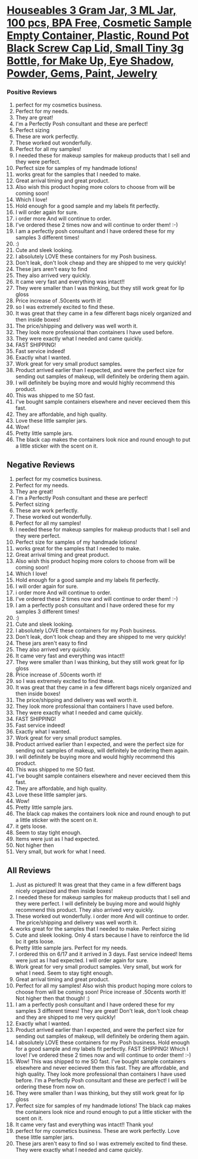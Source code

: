# [Houseables 3 Gram Jar, 3 ML Jar, 100 pcs, BPA Free, Cosmetic Sample Empty Container, Plastic, Round Pot Black Screw Cap Lid, Small Tiny 3g Bottle, for Make Up, Eye Shadow, Powder, Gems, Paint, Jewelry](https://products.checkmycream.com/products/Houseables-3-Gram-Jar-3-ML-Jar-100-pcs-BPA-Free-Cosmetic-Sample-Empty-Container-Plastic-Round-Pot-Black-Screw-Cap-Lid-Small-Tiny-3g-Bottle-for-Make-Up-Eye-Shadow-Powder-Gems-Paint-Jewelry.html)

### Positive Reviews

<ol>
      <li>perfect for my cosmetics business.</li>
      <li>Perfect for my needs.</li>
      <li>They are great!</li>
      <li>I&#x27;m a Perfectly Posh consultant and these are perfect!  </li>
      <li>Perfect sizing</li>
      <li>These are work perfectly.</li>
      <li>These worked out wonderfully.</li>
      <li>Perfect for all my samples!</li>
      <li>I needed these for makeup samples for makeup products that I sell and they were perfect.</li>
      <li>Perfect size for samples of my handmade lotions!  </li>
      <li>works great for the samples that I needed to make.</li>
      <li>Great arrival timing and great product.</li>
      <li>Also wish this product hoping more colors to choose from will be coming soon!</li>
      <li>Which I love!</li>
      <li>Hold enough for a good sample and my labels fit perfectly.</li>
      <li>I will order again for sure.</li>
      <li>i order more And will continue to order.</li>
      <li>I&#x27;ve ordered these 2 times now and will continue to order them! :-)</li>
      <li>I am a perfectly posh consultant and I have ordered these for my samples 3 different times!</li>
      <li>:)</li>
      <li>Cute and sleek looking.</li>
      <li>I absolutely LOVE these containers for my Posh business.</li>
      <li>Don&#x27;t leak, don&#x27;t look cheap and they are shipped to me very quickly!</li>
      <li>These jars aren&#x27;t easy to find</li>
      <li>They also arrived very quickly.</li>
      <li>It came very fast and everything  was intact!!</li>
      <li>They were smaller than I was thinking, but they still work great for lip gloss</li>
      <li>Price increase of .50cents worth it!</li>
      <li>so I was extremely excited to find these.</li>
      <li>It was great that they came in a few different bags nicely organized and then inside boxes!</li>
      <li>The price/shipping and delivery was well worth it.</li>
      <li>They look more professional than containers I have used before.  </li>
      <li>They were exactly what I needed and came quickly.</li>
      <li>FAST SHIPPING!</li>
      <li>Fast service indeed!</li>
      <li>Exactly what I wanted.</li>
      <li>Work great for very small product samples.  </li>
      <li>Product arrived earlier than I expected, and were the perfect size for sending out samples of makeup, will definitely be ordering them again.</li>
      <li>I will definitely be buying more and would highly recommend this product.</li>
      <li>This was shipped to me SO fast.  </li>
      <li>I&#x27;ve bought sample containers elsewhere and never eecieved them this fast.  </li>
      <li>They are affordable, and high quality.  </li>
      <li>Love these little sampler jars.</li>
      <li>Wow!  </li>
      <li>Pretty little sample jars.</li>
      <li>The black cap makes the containers look nice and round enough to put a little sticker with the scent on it.</li>
</ol>


<h2>Negative Reviews</h2>
<ol>
<li> perfect for my cosmetics business.</li>
<li> Perfect for my needs.</li>
<li> They are great!</li>
<li> I&#x27;m a Perfectly Posh consultant and these are perfect!  </li>
<li> Perfect sizing</li>
<li> These are work perfectly.</li>
<li> These worked out wonderfully.</li>
<li> Perfect for all my samples!</li>
<li> I needed these for makeup samples for makeup products that I sell and they were perfect.</li>
<li> Perfect size for samples of my handmade lotions!  </li>
<li> works great for the samples that I needed to make.</li>
<li> Great arrival timing and great product.</li>
<li> Also wish this product hoping more colors to choose from will be coming soon!</li>
<li> Which I love!</li>
<li> Hold enough for a good sample and my labels fit perfectly.</li>
<li> I will order again for sure.</li>
<li> i order more And will continue to order.</li>
<li> I&#x27;ve ordered these 2 times now and will continue to order them! :-)</li>
<li> I am a perfectly posh consultant and I have ordered these for my samples 3 different times!</li>
<li> :)</li>
<li> Cute and sleek looking.</li>
<li> I absolutely LOVE these containers for my Posh business.</li>
<li> Don&#x27;t leak, don&#x27;t look cheap and they are shipped to me very quickly!</li>
<li> These jars aren&#x27;t easy to find</li>
<li> They also arrived very quickly.</li>
<li> It came very fast and everything  was intact!!</li>
<li> They were smaller than I was thinking, but they still work great for lip gloss</li>
<li> Price increase of .50cents worth it!</li>
<li> so I was extremely excited to find these.</li>
<li> It was great that they came in a few different bags nicely organized and then inside boxes!</li>
<li> The price/shipping and delivery was well worth it.</li>
<li> They look more professional than containers I have used before.  </li>
<li> They were exactly what I needed and came quickly.</li>
<li> FAST SHIPPING!</li>
<li> Fast service indeed!</li>
<li> Exactly what I wanted.</li>
<li> Work great for very small product samples.  </li>
<li> Product arrived earlier than I expected, and were the perfect size for sending out samples of makeup, will definitely be ordering them again.</li>
<li> I will definitely be buying more and would highly recommend this product.</li>
<li> This was shipped to me SO fast.  </li>
<li> I&#x27;ve bought sample containers elsewhere and never eecieved them this fast.  </li>
<li> They are affordable, and high quality.  </li>
<li> Love these little sampler jars.</li>
<li> Wow!  </li>
<li> Pretty little sample jars.</li>
<li> The black cap makes the containers look nice and round enough to put a little sticker with the scent on it.</li>
<li> it gets loose.</li>
<li> Seem to stay tight enough.</li>
<li> Items were just as I had expected.</li>
<li> Not higher then</li>
<li> Very small, but work for what I need.  </li>
</ol>

<h2>All Reviews</h2>

<ol>
    <li> Just as pictured! It was great that they came in a few different bags nicely organized and then inside boxes!</li>
    <li> I needed these for makeup samples for makeup products that I sell and they were perfect. I will definitely be buying more and would highly recommend this product. They also arrived very quickly.</li>
    <li> These worked out wonderfully. i order more And will continue to order. The price/shipping and delivery was well worth it.</li>
    <li> works great for the samples that I needed to make. Perfect sizing</li>
    <li> Cute and sleek looking. Only 4 stars because I have to reinforce the lid bc it gets loose.</li>
    <li> Pretty little sample jars. Perfect for my needs.</li>
    <li> I ordered this on 6/17 and it arrived in 3 days. Fast service indeed! Items were just as I had expected. I will order again for sure.</li>
    <li> Work great for very small product samples.  Very small, but work for what I need.  Seem to stay tight enough.</li>
    <li> Great arrival timing and great product.</li>
    <li> Perfect for all my samples! Also wish this product hoping more colors to choose from will be coming soon! Price increase of .50cents worth it! Not higher then that though!  :)</li>
    <li> I am a perfectly posh consultant and I have ordered these for my samples 3 different times! They are great! Don&#x27;t leak, don&#x27;t look cheap and they are shipped to me very quickly!</li>
    <li> Exactly what I wanted.</li>
    <li> Product arrived earlier than I expected, and were the perfect size for sending out samples of makeup, will definitely be ordering them again.</li>
    <li> I absolutely LOVE these containers for my Posh business. Hold enough for a good sample and my labels fit perfectly. FAST SHIPPING! Which I love! I&#x27;ve ordered these 2 times now and will continue to order them! :-)</li>
    <li> Wow!  This was shipped to me SO fast.  I&#x27;ve bought sample containers elsewhere and never eecieved them this fast.  They are affordable, and high quality.  They look more professional than containers I have used before.  I&#x27;m a Perfectly Posh consultant and these are perfect!  I will be ordering these from now on.</li>
    <li> They were smaller than I was thinking, but they still work great for lip gloss</li>
    <li> Perfect size for samples of my handmade lotions!  The black cap makes the containers look nice and round enough to put a little sticker with the scent on it.</li>
    <li> It came very fast and everything  was intact!! Thank you!</li>
    <li> perfect for my cosmetics business. These are work perfectly. Love these little sampler jars.</li>
    <li> These jars aren&#x27;t easy to find so I was extremely excited to find these. They were exactly what I needed and came quickly.</li>
</ol>




